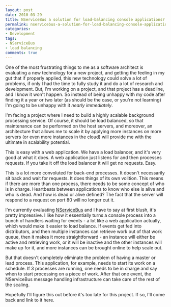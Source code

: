 ```yaml
---
layout: post
date: 2010-03-29
title: NServiceBus a solution for load-balancing console applications?
permalink: nservicebus-a-solution-for-load-balancing-console-applications
categories:
- Development
tags:
- NServiceBus
- load balancing
comments: true
---
```

One of the most frustrating things to me as a software architect is evaluating a new technology for a new project, and getting the feeling in my gut that if properly applied, this new technology could solve a lot of problems, if only I had the time to fully study it and do a lot of research and development. But, I'm working on a project, and that project has a deadline, and I know it won't happen. So instead of being unhappy with my code after finding it a year or two later (as should be the case, or you're not learning) I'm going to be unhappy with it *nearly immediately*.

I'm facing a project where I need to build a highly scalable background processing service. Of course, it should be load balanced, so that maintenance can be performed on the host servers, and moreover, an architecture that allows me to scale it by applying more instances on more servers (or even more instances in the cloud) will provide me with the ultimate in scalability potential.

This is easy with a web application. We have a load balancer, and it's very good at what it does. A web application just listens for and then processes requests. If you take it off the load balancer it will get no requests. Easy.

This is a lot more convoluted for back-end processes. It doesn't necessarily sit back and wait for requests. It does things of its own volition. This means if there are more than one process, there needs to be some concept of who is in charge. Heartbeats between applications to know who else is alive and who is dead. And how is dead or alive defined? The fact that the server will respond to a request on port 80 will no longer cut it.

I'm currently evaluating [NServiceBus](http://www.nservicebus.com/) and I have to say at first blush, it's pretty impressive. I like how it essentially turns a console process into a bunch of handlers waiting for events - a lot like a web application actually, which would make it easier to load balance. If events get fed into distributors, and then multiple instances can retrieve work out of that work queue, then it makes it more straightforward - an instance will either be active and retrieving work, or it will be inactive and the other instances will make up for it, and more instances can be brought online to help scale out.

But that doesn't completely eliminate the problem of having a master or lead process. This application, for example, needs to start its work on a schedule. If 3 processes are running, one needs to be in charge and say when to start processing on a piece of work. After that one event, the NServiceBus message handling infrastructure can take care of the rest of the scaling.

Hopefully I'll figure this out before it's too late for this project. If so, I'll come back and link to it here.
